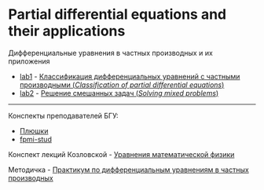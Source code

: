 # Partial differential equations and their applications 
Дифференциальные уравнения в частных производных и их приложения

- [lab1](https://github.com/TemaBlag/BSU/blob/main/partial_diff_equations/lab1) - [Классификация дифференциальных уравнений с частными производными (_Classification of partial differential equations_)](https://temablag.github.io/BSU/partial_diff_equations/lab1/lab1.pdf)
- [lab2](https://github.com/TemaBlag/BSU/blob/main/partial_diff_equations/lab2) - [Решение смешанных задач (_Solving mixed problems_)](https://temablag.github.io/BSU/partial_diff_equations/lab2/lab2.pdf)

---
Конспекты преподавателей БГУ:

- [Плюшки](https://drive.google.com/drive/folders/14QZ7j3ICUa00EW4O4oy53sk1PjoVAiYt)
- [fpmi-stud](https://drive.google.com/drive/folders/126qMtPssF-A8xHQRgHRTXBcMyiU4eiUk)

Конспект лекций Козловской - [Уравнения математической физики](https://temablag.github.io/BSU/partial_diff_equations/%D0%9A%D0%BE%D0%B7%D0%BB%D0%BE%D0%B2%D1%81%D0%BA%D0%B0%D1%8F.pdf)

Методичка - [Практикум по дифференциальным уравнениям в частных производных](https://temablag.github.io/BSU/partial_diff_equations/UMF.pdf)
